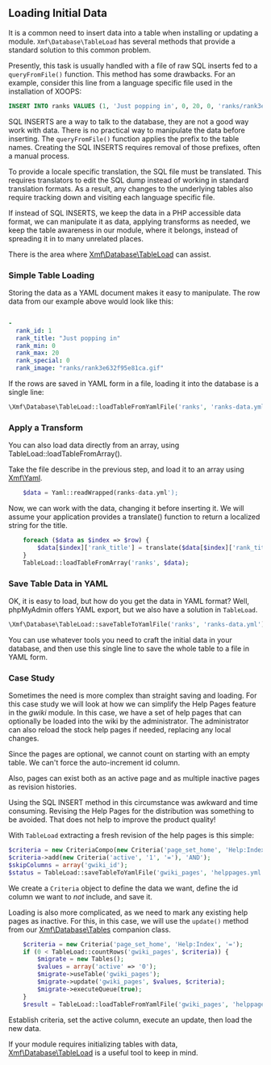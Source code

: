 ## Loading Initial Data

It is a common need to insert data into a table when installing or updating a module.
`Xmf\Database\TableLoad` has several methods that provide a standard solution to this common problem.

Presently, this task is usually handled with a file of raw SQL inserts fed to a
`queryFromFile()` function. This method has some drawbacks. For an example, consider
this line from a language specific file used in the installation of XOOPS:

```SQL
INSERT INTO ranks VALUES (1, 'Just popping in', 0, 20, 0, 'ranks/rank3e632f95e81ca.gif');
```

SQL INSERTS are a way to talk to the database, they are not a good way work with data.
There is no practical way to manipulate the data before inserting. The `queryFromFile()` function
applies the prefix to the table names. Creating the SQL INSERTS requires removal of those prefixes,
often a manual process.

To provide a locale specific translation, the SQL file must be translated. This requires translators
to edit the SQL dump instead of working in standard translation formats. As a result, any changes
to the underlying tables also require tracking down and visiting each language specific file.

If instead of SQL INSERTS, we keep the data in a PHP accessible data format, we can manipulate it as data,
applying transforms as needed, we keep the table awareness in our module, where it belongs, instead of
spreading it in to many unrelated places.

There is the area where [Xmf\Database\TableLoad](../database/tableload.md) can assist.


### Simple Table Loading

Storing the data as a YAML document makes it easy to manipulate. The row data from our example above would
look like this:

```YAML

-
  rank_id: 1
  rank_title: "Just popping in"
  rank_min: 0
  rank_max: 20
  rank_special: 0
  rank_image: "ranks/rank3e632f95e81ca.gif"
```

If the rows are saved in YAML form in a file, loading it into the database is a single line:

```PHP
\Xmf\Database\TableLoad::loadTableFromYamlFile('ranks', 'ranks-data.yml');
```


### Apply a Transform

You can also load data directly from an array, using TableLoad::loadTableFromArray().

Take the file describe in the previous step, and load it to an array using [Xmf\Yaml](../yaml/README.md).

```php
    $data = Yaml::readWrapped(ranks-data.yml');
```

Now, we can work with the data, changing it before inserting it. We will assume your application
provides a translate() function to return a localized string for the title.

```php
    foreach ($data as $index => $row) {
        $data[$index]['rank_title'] = translate($data[$index]['rank_title']);
    }
    TableLoad::loadTableFromArray('ranks', $data);
```

### Save Table Data in YAML

OK, it is easy to load, but how do you get the data in YAML format? Well, phpMyAdmin offers YAML export,
but we also have a solution in `TableLoad`.

```PHP
\Xmf\Database\TableLoad::saveTableToYamlFile('ranks', 'ranks-data.yml');
```

You can use whatever tools you need to craft the initial data in your database, and then use this
single line to save the whole table to a file in YAML form.

### Case Study

Sometimes the need is more complex than straight saving and loading. For this case study we will
look at how we can simplify the Help Pages feature in the *gwiki* module. In this case, we have
a set of help pages that can optionally be loaded into the wiki by the administrator. The administrator
can also reload the stock help pages if needed, replacing any local changes.

Since the pages are optional, we cannot count on starting with an empty table. We can't force the
auto-increment id column.

Also, pages can exist both as an active page and as multiple inactive pages as revision histories.

Using the SQL INSERT method in this circumstance was awkward and time consuming. Revising the Help Pages
for the distribution was something to be avoided. That does not help to improve the product quality!

With `TableLoad` extracting a fresh revision of the help pages is this simple:

```PHP
$criteria = new CriteriaCompo(new Criteria('page_set_home', 'Help:Index', '='));
$criteria->add(new Criteria('active', '1', '='), 'AND');
$skipColumns = array('gwiki_id');
$status = TableLoad::saveTableToYamlFile('gwiki_pages', 'helppages.yml', $criteria, $skipColumns);
```

We create a `Criteria` object to define the data we want, define the id column we want to *not* include,
and save it.

Loading is also more complicated, as we need to mark any existing help pages as inactive. For this,
in this case, we will use the `update()` method from our [Xmf\Database\Tables](migrations.md)
companion class.


```PHP
    $criteria = new Criteria('page_set_home', 'Help:Index', '=');
    if (0 < TableLoad::countRows('gwiki_pages', $criteria)) {
        $migrate = new Tables();
        $values = array('active' => '0');
        $migrate->useTable('gwiki_pages');
        $migrate->update('gwiki_pages', $values, $criteria);
        $migrate->executeQueue(true);
    }
    $result = TableLoad::loadTableFromYamlFile('gwiki_pages', 'helppages.yml');
```

Establish criteria, set the active column, execute an update, then load the new data.

If your module requires initializing tables with data, [Xmf\Database\TableLoad](../database/tableload.md)
is a useful tool to keep in mind.
